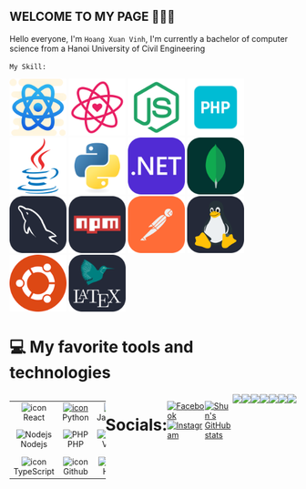 ## WELCOME TO MY PAGE 👋👋👋
Hello everyone, I'm `Hoang Xuan Vinh`, I'm currently a bachelor of computer science from a Hanoi University of Civil Engineering

`My Skill:`

<a href="https://reactnative.dev/docs/getting-started"><img src="./shun/react-native.svg" alt="react-native" height="100" title="React-Native documentation"></a>
<a href="https://legacy.reactjs.org/docs/getting-started.html"><img src="./shun/react.svg" alt="react" height="100" title="React documentation"></a>
<a href="https://nodejs.org/en/docs/guides"><img src="./shun/node.svg" alt="node" height="100" title="Node documentation"></a>
<a href="https://www.php.net/manual/en/index.php"><img src="./shun/php.png" alt="php" height="100" title="PHP documentation"></a>
<a href="https://docs.oracle.com/en/java/"><img src="./shun/java-original.svg" alt="java" height="100" title="Java documentation"></a>
<a href="https://docs.python.org/3/library/index.html"><img src="./shun/python-original.svg" alt="python" height="100" title="Python documentation"></a>
<a href="https://dotnet.microsoft.com/en-us/learn"><img src="./shun/DotNet.svg" alt="dotnet" height="100" title=".NET documentation"></a>
<a href="https://www.mongodb.com/docs/"><img src="./shun/MongoDB.svg" alt="mongodb" height="100" title="MongoDB documentation"></a>
<a href="https://dev.mysql.com/doc/"><img src="./shun/MySQL-Dark.svg" alt="mysql" height="100" title="MySQL documentation"></a>
<a href="https://docs.npmjs.com/"><img src="./shun/Npm-Dark.svg" alt="npm" height="100" title="NPM documentation"></a>
<a href="https://learning.postman.com/docs/introduction/overview/"><img src="./shun/Postman.svg" alt="postman" height="100" title="Postman documentation"></a>
<a href="https://www.linux.org/forums/#linux-tutorials.122"><img src="./shun/Linux-Dark.svg" alt="linux" height="100" title="Linux documentation"></a>
<a href="https://ubuntu.com/tutorials"><img src="./shun/ubuntu.svg" alt="ubuntu" height="100" title="Ubuntu documentation"></a>
<a href="https://www.latex-project.org/help/documentation/"><img src="./shun/LaTeX-Dark.svg" alt="latex" height="100" title="LaTeX documentation"></a>

# 💻 My favorite tools and technologies
<div style="display: flex; align-items: flex-start; align: center">
<table align="center">
  <tr>
    <td align="center" width="96">
        <img src="https://techstack-generator.vercel.app/react-icon.svg" alt="icon" width="65" height="65" />
      <br>React
    </td>
    <td align="center" width="96">
      <a href="#macropower-tech">
        <img src="https://techstack-generator.vercel.app/python-icon.svg" alt="icon" width="65" height="65" />
      </a>
      <br>Python
    </td>
    <td align="center" width="96">
        <img src="https://techstack-generator.vercel.app/js-icon.svg" alt="icon" width="65" height="65" />
      <br>JavaScript
    </td>
    <td align="center" width="96">
        <img src="https://techstack-generator.vercel.app/cpp-icon.svg" alt="icon" width="65" height="65" />
      <br>C++
    </td>
    <td align="center" width="96">
        <img src="https://techstack-generator.vercel.app/docker-icon.svg" alt="icon" width="65" height="65" />
      <br>Docker
    </td>
    <td align="center" width="96"> 
        <img src="https://user-images.githubusercontent.com/25181517/192108372-f71d70ac-7ae6-4c0d-8395-51d8870c2ef0.png" width="48" height="48" alt="Git" />
      <br>Git
    </td>
  </tr>
  <tr>
     <td align="center" width="96">
        <img src="https://skillicons.dev/icons?i=nodejs" width="48" height="48" alt="Nodejs" />
      <br>Nodejs
      </td>
    <td align="center" width="96">
        <img src="https://skillicons.dev/icons?i=php" width="48" height="48" alt="PHP" />
      <br>PHP
    </td>
    <td align="center" width="96">
        <img src="https://skillicons.dev/icons?i=vscode" width="48" height="48" alt="VsCode" />
      <br>VsCode
    </td>
    <td align="center" width="96">
        <img src="https://skillicons.dev/icons?i=postgres" width="48" height="48" alt="PostgreSQL" />
      <br>PostgreSQL
    </td>
    <td align="center" width="96">
        <img src="https://techstack-generator.vercel.app/csharp-icon.svg" alt="icon" width="65" height="65" />
      <br>C#
    </td>
    <td align="center" width="96">
        <img src="https://techstack-generator.vercel.app/restapi-icon.svg" alt="icon" width="65" height="65" />
      <br>RestApi
    </td>
  </tr>
  <tr>
     <td align="center" width="96">
        <img src="https://techstack-generator.vercel.app/ts-icon.svg" alt="icon" width="65" height="65" />
      <br>TypeScript
      </td>
    <td align="center" width="96">
        <img src="https://techstack-generator.vercel.app/github-icon.svg" alt="icon" width="65" height="65" />
      <br>Github
    </td>
    <td align="center" width="96">
        <img src="https://skillicons.dev/icons?i=html" width="48" height="48" alt="HTML5" />
      <br>HTML5
    </td>
    <td align="center" width="96">
        <img src="https://skillicons.dev/icons?i=css" width="48" height="48" alt="css" />
      <br>CSS
    </td>
  </tr>
</table>

# Socials:
[![Facebook](https://img.shields.io/badge/Facebook-%231877F2.svg?logo=Facebook&logoColor=white)](https://facebook.com/shuncoder)
[![Instagram](https://img.shields.io/badge/Instagram-%23FF4500.svg?logo=Instagram&logoColor=white)](https://www.instagram.com/shuncoder)

[![Shun's GitHub stats](https://github-readme-stats.vercel.app/api?username=shuncoder)](https://github.com/shuncoder/github-readme-stats)

<a href="https://github.com/shuncoder/Student-Manager-WebApi">
  <img align="center" src="https://github-readme-stats.anuraghazra1.vercel.app/api/pin/?username=shuncoder&repo=Student-Manager-WebApi&theme=radical" />
</a> 
<a href="https://github.com/shuncoder/Angry_Bird_Python">
  <img align="center" src="https://github-readme-stats.anuraghazra1.vercel.app/api/pin/?username=shuncoder&repo=Angry_Bird_Python&theme=radical" />
</a>    
<a href="https://github.com/shuncoder/Find-distance">
  <img align="center" src="https://github-readme-stats.anuraghazra1.vercel.app/api/pin/?username=shuncoder&repo=Find-distance&theme=merko" />
</a>
<a href="https://github.com/shuncoder/Natural-Language-Processing---LSTM">
  <img align="center" src="https://github-readme-stats.anuraghazra1.vercel.app/api/pin/?username=shuncoder&repo=Natural-Language-Processing---LSTM
&theme=gruvbox" />
</a>    
<a href="https://github.com/shuncoder/quan_li_luong_nhan_vien">
  <img align="center" src="https://github-readme-stats.anuraghazra1.vercel.app/api/pin/?username=shuncoder&repo=quan_li_luong_nhan_vien&theme=dark" />
</a>
<a href="https://github.com/shuncoder/BankAccount">
  <img align="center" src="https://github-readme-stats.anuraghazra1.vercel.app/api/pin/?username=shuncoder&repo=BankAccount&theme=dark" />
</a>
</a>
<a href="https://github.com/shuncoder/ShunCoder">
  <img align="center" src="https://github-readme-stats.anuraghazra1.vercel.app/api/pin/?username=shuncoder&repo=ShunCoder&theme=dark" />
</a>
